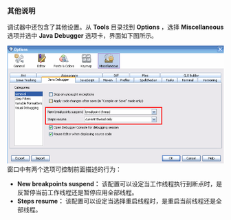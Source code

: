 ### 其他说明

调试器中还包含了其他设置。从 **Tools** 目录找到 **Options** ，选择 **Miscellaneous** 选项并选中 **Java Debugger** 选项卡，界面如下图所示。

![84.png](../images/84.png)
窗口中有两个选项可控制前面描述的行为：

+ **New breakpoints suspend：** 该配置可以设定当工作线程执行到断点时，是反暂停当前工作线程还是暂停应用全部线程。
+ **Steps resume：** 该配置可以设定当选择重启线程时，是重启当前线程还是全部线程。

